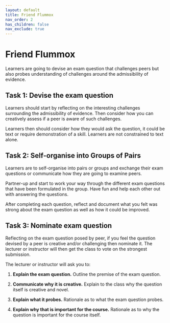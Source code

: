 ```yaml
---
layout: default
title: Friend Flummox
nav_order: 2
has_children: false
nav_exclude: true
---
```


# Friend Flummox
Learners are going to devise an exam question that challenges peers but also probes understanding of challenges around the admissibility of evidence.

## Task 1: Devise the exam question
Learners should start by reflecting on the interesting challenges surrounding the admissibility of evidence. Then consider how you can creatively assess if a peer is aware of such challenges.

Learners then should consider how they would ask the question, it could be text or require demonstration of a skill. Learners are not constrained to text alone.

## Task 2: Self-organise into Groups of Pairs
Learners are to self-organise into pairs or groups and exchange their exam questions or communicate how they are going to examine peers.

Partner-up and start to work your way through the different exam questions that have been formulated in the group. Have fun and help each other out with answering the questions.

After completing each question, reflect and document what you felt was strong about the exam question as well as how it could be improved.

## Task 3: Nominate exam question
Reflecting on the exam question posed by peer, if you feel the question devised by a peer is creative and/or challenging then nominate it. The lecturer or instructor will then get the class to vote on the strongest submission.

The lecturer or instructor will ask you to:

1. **Explain the exam question.** Outline the premise of the exam question.

2. **Communicate why it is creative.** Explain to the class why the question itself is creative and novel.

3. **Explain what it probes.** Rationale as to what the exam question probes.

4. **Explain why that is important for the course.** Rationale as to why the question is important for the course itself.
